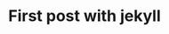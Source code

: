 ---
layout: post
title: First post with jekyll
tags: powercli
comments: true
show-avatar: false
image: /img/ITCS-s.jpg
---